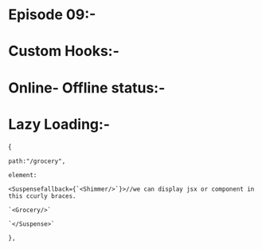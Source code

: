 # **Episode 09:-**

# **Custom Hooks:-**

# **Online- Offline status:-**

# **Lazy Loading:-**

{

    path:"/grocery",

    element:

    <Suspensefallback={`<Shimmer/>`}>//we can display jsx or component in this ccurly braces.

    `<Grocery/>`

    `</Suspense>`

    },
